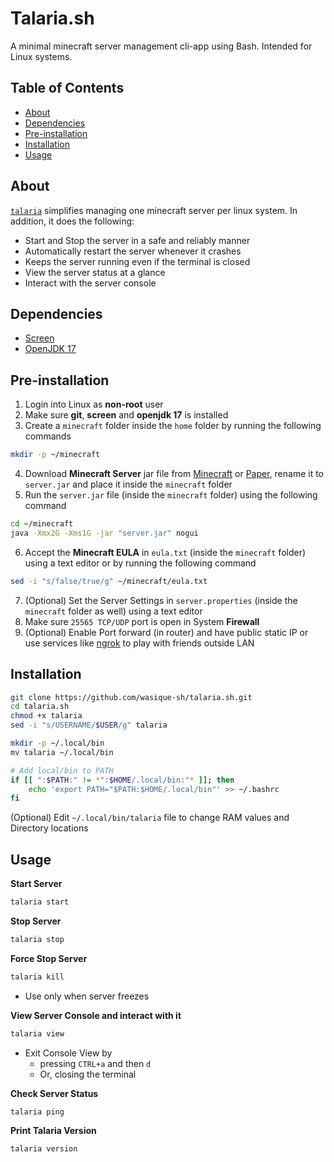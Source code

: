 # Talaria.sh
A minimal minecraft server management cli-app using Bash. Intended for Linux systems.


## Table of Contents
- [About](#about)
- [Dependencies](#dependencies)
- [Pre-installation](#pre-installation)
- [Installation](#installation)
- [Usage](#usage)


## About
[`talaria`](https://github.com/wasique-sh/talaria.sh/blob/main/talaria) simplifies managing one minecraft server per linux system. In addition, it does the following:
- Start and Stop the server in a safe and reliably manner
- Automatically restart the server whenever it crashes
- Keeps the server running even if the terminal is closed
- View the server status at a glance
- Interact with the server console


## Dependencies
- [Screen](https://www.gnu.org/software/screen/)
- [OpenJDK 17](https://openjdk.org/projects/jdk/17/)


## Pre-installation
1. Login into Linux as **non-root** user
2. Make sure **git**, **screen** and **openjdk 17** is installed
3. Create a `minecraft` folder inside the `home` folder by running the following commands
```sh
mkdir -p ~/minecraft
```
4. Download **Minecraft Server** jar file from [Minecraft](https://www.minecraft.net/en-us/download/server) or [Paper](https://papermc.io/downloads/paper), rename it to `server.jar` and place it inside the `minecraft` folder
5. Run the `server.jar` file (inside the `minecraft` folder) using the following command
```sh
cd ~/minecraft
java -Xmx2G -Xms1G -jar "server.jar" nogui
```
6. Accept the **Minecraft EULA** in `eula.txt` (inside the `minecraft` folder) using a text editor or by running the following command
```sh
sed -i "s/false/true/g" ~/minecraft/eula.txt
```
7. (Optional) Set the Server Settings in `server.properties` (inside the `minecraft` folder as well) using a text editor
8. Make sure `25565 TCP/UDP` port is open in System **Firewall**
9. (Optional) Enable Port forward (in router) and have public static IP or use services like [ngrok](https://ngrok.com/) to play with friends outside LAN


## Installation
```sh
git clone https://github.com/wasique-sh/talaria.sh.git
cd talaria.sh
chmod +x talaria
sed -i "s/USERNAME/$USER/g" talaria

mkdir -p ~/.local/bin
mv talaria ~/.local/bin

# Add local/bin to PATH
if [[ ":$PATH:" != *":$HOME/.local/bin:"* ]]; then
    echo 'export PATH="$PATH:$HOME/.local/bin"' >> ~/.bashrc
fi
```
(Optional) Edit `~/.local/bin/talaria` file to change RAM values and Directory locations


## Usage
**Start Server**
```sh
talaria start
```

**Stop Server**
```sh
talaria stop
```

**Force Stop Server**
```sh
talaria kill
```
- Use only when server freezes

**View Server Console and interact with it**
```sh
talaria view
```
- Exit Console View by 
    - pressing `CTRL+a` and then `d`
    - Or, closing the terminal

**Check Server Status**
```sh
talaria ping
```

**Print Talaria Version**
```sh
talaria version
```
